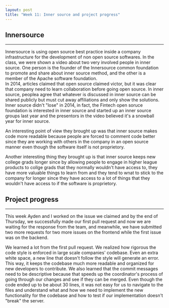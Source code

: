 ```yaml
---
layout: post
title: "Week 11: Inner source and project progress"
---
```


## Innersource
---
 Innersource is using open source best practice inside a company infrastructure for the development of non open source softwares. In the class, we were shown a video  about two very involved people in inner source. One person is the founder of the Innersource common foundation to promote and share about inner source method, and the other is a member of the Apache software foundation.  
 In 2014, articles claimed that open source claimed victor, but it was clear that company need to learn collaboration before going open source. In inner source, peoplea agree that whatever is discussed in inner source can be shared publicly but must cut away affiliations and only show the solutions. Inner source didn't "lose" in 2014, in fact, the Fintech open soruce foundation is interested in inner source and started up an inner source groups last year and the presentors in the video believed it's a snowball year for inner source.

 An interesting point of view they brought up was that inner source makes code more readable because people are forced to comment code better since they are working with others in the company in an open source manner even though the software itself is not proprietory.

 Another interesting thing they brought up is that inner source keeps new college grads longer since by allowing people to engage in higher league products to collge grads that they normally wouldn't have access to, they have more valuable things to learn from and they tend to wnat to stick to the company for longer since they have access to a lot of things that they wouldn't have access to if the software is proprietory.


## Project progress
---
This week Ayden and I worked on the issue we claimed and by the end of Thursday, we successfully made our first pull request and now we are waiting for the response from the team, and meanwhile, we have submitted two more requests for two more issues on the frontend while the first issue was on the backend. 

We learned a lot from the first pull request. We realized how rigorous the code style is enforced in large scale companies' codebase. Even an extra white space, a new line that doesn't follow the style will generate an error. This way, it keeps the codebase much more readable and organized for new developers to contribute. We also learned that the commit messages need to be descriptive because that speeds up the coordinator's process of going through our changes and see if they can be merged. Even though the code ended up to be about 30 lines, it was not easy for us to navigate to the files and understand what and how we need to implement the new functionality for the codebase and how to test if our implementation doesn't "break" the server. 